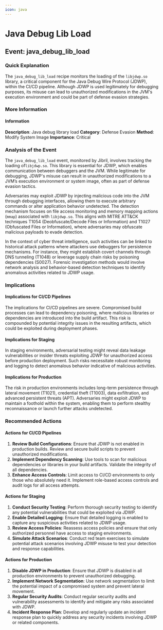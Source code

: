 ```yaml
---
icon: java
---
```


# Java Debug Lib Load

## Event: java\_debug\_lib\_load

### Quick Explanation

The `java_debug_lib_load` recipe monitors the loading of the `libjdwp.so` library, a critical component for the Java Debug Wire Protocol (JDWP), within the CI/CD pipeline. Although JDWP is used legitimately for debugging purposes, its misuse can lead to unauthorized modifications in the JVM's execution environment and could be part of defense evasion strategies.

### More Information

#### Information

**Description**: Java debug library load **Category**: Defense Evasion **Method**: Modify System Image **Importance**: Critical

### Analysis of the Event

The `java_debug_lib_load` event, monitored by Jibril, involves tracking the loading of`libjdwp.so`. This library is essential for JDWP, which enables communication between debuggers and the JVM. While legitimate for debugging, JDWP's misuse can result in unauthorized modifications to a JVM’s execution environment or system image, often as part of defense evasion tactics.

Adversaries may exploit JDWP by injecting malicious code into the JVM through debugging interfaces, allowing them to execute arbitrary commands or alter application behavior undetected. The detection mechanism focuses on file access monitoring and memory mapping actions (`mmap`) associated with `libjdwp.so`. This aligns with MITRE ATT\&CK techniques T1054 (Deobfuscate/Decode Files or Information) and T1027 (Obfuscated Files or Information), where adversaries may obfuscate malicious payloads to evade detection.

In the context of cyber threat intelligence, such activities can be linked to historical attack patterns where attackers use debuggers for persistence mechanisms. For instance, they might establish covert channels through DNS tunneling (T1048) or leverage supply chain risks by poisoning dependencies (S0027). Forensic investigation methods would involve network analysis and behavior-based detection techniques to identify anomalous activities related to JDWP usage.

### Implications

#### Implications for CI/CD Pipelines

The implications for CI/CD pipelines are severe. Compromised build processes can lead to dependency poisoning, where malicious libraries or dependencies are introduced into the build artifact. This risk is compounded by potential integrity issues in the resulting artifacts, which could be exploited during deployment phases.

#### Implications for Staging

In staging environments, adversarial testing might reveal data leakage vulnerabilities or insider threats exploiting JDWP for unauthorized access before production deployment. Such risks necessitate robust monitoring and logging to detect anomalous behavior indicative of malicious activities.

#### Implications for Production

The risk in production environments includes long-term persistence through lateral movement (T1021), credential theft (T1003), data exfiltration, and advanced persistent threats (APT). Adversaries might exploit JDWP to maintain a foothold within the system, enabling them to perform stealthy reconnaissance or launch further attacks undetected.

### Recommended Actions

#### Actions for CI/CD Pipelines

1. **Review Build Configurations**: Ensure that JDWP is not enabled in production builds. Review and secure build scripts to prevent unauthorized modifications.
2. **Implement Dependency Scanning**: Use tools to scan for malicious dependencies or libraries in your build artifacts. Validate the integrity of all dependencies.
3. **Enhance Access Controls**: Limit access to CI/CD environments to only those who absolutely need it. Implement role-based access controls and audit logs for all access attempts.

#### Actions for Staging

1. **Conduct Security Testing**: Perform thorough security testing to identify any potential vulnerabilities that could be exploited via JDWP.
2. **Enable Detailed Logging**: Ensure that detailed logging is enabled to capture any suspicious activities related to JDWP usage.
3. **Review Access Policies**: Reassess access policies and ensure that only authorized personnel have access to staging environments.
4. **Simulate Attack Scenarios**: Conduct red team exercises to simulate potential attack scenarios involving JDWP misuse to test your detection and response capabilities.

#### Actions for Production

1. **Disable JDWP in Production**: Ensure that JDWP is disabled in all production environments to prevent unauthorized debugging.
2. **Implement Network Segmentation**: Use network segmentation to limit the potential impact of a compromised system and prevent lateral movement.
3. **Regular Security Audits**: Conduct regular security audits and vulnerability assessments to identify and mitigate any risks associated with JDWP.
4. **Incident Response Plan**: Develop and regularly update an incident response plan to quickly address any security incidents involving JDWP or related components.
